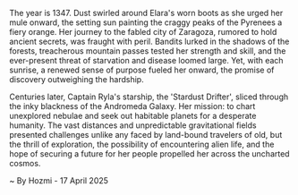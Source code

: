 
The year is 1347.  Dust swirled around Elara's worn boots as she urged her mule onward, the setting sun painting the craggy peaks of the Pyrenees a fiery orange.  Her journey to the fabled city of Zaragoza, rumored to hold ancient secrets, was fraught with peril. Bandits lurked in the shadows of the forests, treacherous mountain passes tested her strength and skill, and the ever-present threat of starvation and disease loomed large.  Yet, with each sunrise, a renewed sense of purpose fueled her onward, the promise of discovery outweighing the hardship.

Centuries later, Captain Ryla's starship, the 'Stardust Drifter', sliced through the inky blackness of the Andromeda Galaxy. Her mission: to chart unexplored nebulae and seek out habitable planets for a desperate humanity.  The vast distances and unpredictable gravitational fields presented challenges unlike any faced by land-bound travelers of old, but the thrill of exploration, the possibility of encountering alien life, and the hope of securing a future for her people propelled her across the uncharted cosmos.

~ By Hozmi - 17 April 2025
